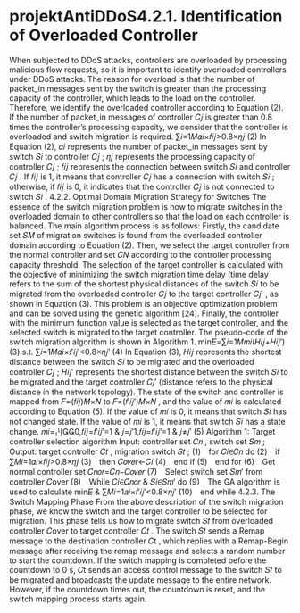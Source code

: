 # projektAntiDDoS4.2.1. Identification of Overloaded Controller
When subjected to DDoS attacks, controllers are overloaded by processing malicious flow requests, so it is important to identify overloaded controllers under DDoS attacks. The reason for overload is that the number of packet_in messages sent by the switch is greater than the processing capacity of the controller, which leads to the load on the controller. Therefore, we identify the overloaded controller according to Equation (2). If the number of packet_in messages of controller 𝐶𝑗
 is greater than 0.8 times the controller’s processing capacity, we consider that the controller is overloaded and switch migration is required.
∑𝑖=1𝑀𝛼𝑖×𝑓𝑖𝑗>0.8×𝜂𝑗
(2)
In Equation (2), 𝛼𝑖
 represents the number of packet_in messages sent by switch 𝑆𝑖
 to controller 𝐶𝑗
; 𝜂𝑗
 represents the processing capacity of controller 𝐶𝑗
; 𝑓𝑖𝑗
 represents the connection between switch 𝑆𝑖
 and controller 𝐶𝑗
. If 𝑓𝑖𝑗
 is 1, it means that controller 𝐶𝑗
 has a connection with switch 𝑆𝑖
; otherwise, if 𝑓𝑖𝑗
 is 0, it indicates that the controller 𝐶𝑗
 is not connected to switch 𝑆𝑖
.
4.2.2. Optimal Domain Migration Strategy for Switches
The essence of the switch migration problem is how to migrate switches in the overloaded domain to other controllers so that the load on each controller is balanced. The main algorithm process is as follows: Firstly, the candidate set 𝑆𝑀
 of migration switches is found from the overloaded controller domain according to Equation (2). Then, we select the target controller from the normal controller and set 𝐶𝑁
 according to the controller processing capacity threshold. The selection of the target controller is calculated with the objective of minimizing the switch migration time delay (time delay refers to the sum of the shortest physical distances of the switch 𝑆𝑖
 to be migrated from the overloaded controller 𝐶𝑗
 to the target controller 𝐶𝑗′
, as shown in Equation (3). This problem is an objective optimization problem and can be solved using the genetic algorithm [24]. Finally, the controller with the minimum function value is selected as the target controller, and the selected switch is migrated to the target controller. The pseudo-code of the switch migration algorithm is shown in Algorithm 1.
min𝐸=∑𝑖=1𝑀𝑚𝑖(𝐻𝑖𝑗+𝐻𝑖𝑗′)
(3)
s.t.    ∑𝑖=1𝑀𝛼𝑖×𝑓′𝑖𝑗′<0.8×𝜂𝑗′
(4)
In Equation (3), 𝐻𝑖𝑗
 represents the shortest distance between the switch 𝑆𝑖
 to be migrated and the overloaded controller 𝐶𝑗
; 𝐻𝑖𝑗′
 represents the shortest distance between the switch 𝑆𝑖
 to be migrated and the target controller 𝐶𝑗′
 (distance refers to the physical distance in the network topology). The state of the switch and controller is mapped from 𝐹=(𝑓𝑖𝑗)𝑀×𝑁
 to 𝐹=(𝑓′𝑖𝑗′)𝑀×𝑁
, and the value of 𝑚𝑖
 is calculated according to Equation (5). If the value of 𝑚𝑖
 is 0, it means that switch 𝑆𝑖
 has not changed state. If the value of 𝑚𝑖
 is 1, it means that switch 𝑆𝑖
 has a state change.
𝑚𝑖=⎧⎩⎨0,𝑓𝑖𝑗=𝑓′𝑖𝑗′=1 & 𝑗=𝑗′1,𝑓𝑖𝑗=𝑓′𝑖𝑗′=1 & 𝑗≠𝑗′
(5)
Algorithm 1: Target controller selection algorithm
Input: controller set 𝐶𝑛
, switch set 𝑆𝑚
;
Output: target controller 𝐶𝑡
, migration switch 𝑆𝑡
;
(1) for 𝐶𝑖∈𝐶𝑛
 do
(2) if ∑𝑀𝑖=1𝛼𝑖×𝑓𝑖𝑗>0.8×𝜂𝑗
(3) then 𝐶𝑜𝑣𝑒𝑟←𝐶𝑖
(4) end if
(5) end for
(6) Get normal controller set 𝐶𝑛𝑜𝑟=𝐶𝑛−𝐶𝑜𝑣𝑒𝑟
(7) Select switch set 𝑆𝑚′
  from controller 𝐶over
(8) While 𝐶𝑖∈𝐶𝑛𝑜𝑟 & 𝑆𝑖∈𝑆𝑚′
 do
(9) The GA algorithm is used to calculate min𝐸
 & ∑𝑀𝑖=1𝑎𝑖×𝑓′𝑖𝑗′<0.8×𝜂𝑗′
(10) end while
4.2.3. The Switch Mapping Phase
From the above description of the switch migration phase, we know the switch and the target controller to be selected for migration. This phase tells us how to migrate switch 𝑆𝑡
 from overloaded controller 𝐶over
 to target controller 𝐶𝑡
. The switch 𝑆𝑡
 sends a Remap message to the destination controller 𝐶t
, which replies with a Remap-Begin message after receiving the remap message and selects a random number to start the countdown. If the switch mapping is completed before the countdown to 0 s, 𝐶t
 sends an access control message to the switch 𝑆𝑡
 to be migrated and broadcasts the update message to the entire network. However, if the countdown times out, the countdown is reset, and the switch mapping process starts again.
